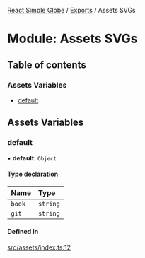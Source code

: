 [React Simple Globe](../README.md) / [Exports](../modules.md) / Assets SVGs

# Module: Assets SVGs

## Table of contents

### Assets Variables

- [default](Assets_SVGs.md#default)

## Assets Variables

### default

• **default**: `Object`

#### Type declaration

| Name | Type |
| :------ | :------ |
| `book` | `string` |
| `git` | `string` |

#### Defined in

[src/assets/index.ts:12](https://github.com/Gaushao/d3-react-globe/blob/0a8a5c1/src/assets/index.ts#L12)
